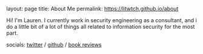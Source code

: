 layout: page
title: About Me
permalink: https://litwtch.github.io/about

Hi! I'm Lauren. I currently work in security engineering as a consultant, and i do a little bit of a lot of things all related to information security for the most part. 

 <p>socials: <a href='https://x.com/litwtch'>twitter</a>  / <a href='https://github.com/litwtch?tab=repositories'>github</a> / <a href='https://www.instagram.com/litwtchreads/'>book reviews</a></p>

